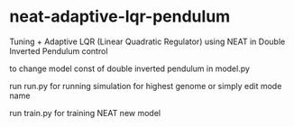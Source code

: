 # neat-adaptive-lqr-pendulum
Tuning + Adaptive LQR (Linear Quadratic Regulator) using NEAT in Double Inverted Pendulum control

to change model const of double inverted pendulum in model.py

run run.py for running simulation for highest genome or simply edit mode name

run train.py for training NEAT new model
